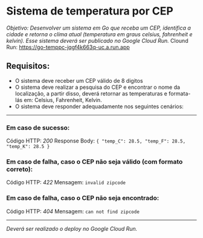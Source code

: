 # Sistema de temperatura por CEP
_Objetivo: Desenvolver um sistema em Go que receba um CEP, identifica a cidade e retorna o clima atual (temperatura em graus celsius, fahrenheit e kelvin). Esse sistema deverá ser publicado no Google Cloud Run._
Clound Run: https://go-temppc-jqgf4k663q-uc.a.run.app

## Requisitos:

* O sistema deve receber um CEP válido de 8 digitos
* O sistema deve realizar a pesquisa do CEP e encontrar o nome da localização, a partir disso, deverá retornar as temperaturas e formata-lás em: Celsius, Fahrenheit, Kelvin.
* O sistema deve responder adequadamente nos seguintes cenários:
---
### Em caso de sucesso:
Código HTTP: *200*
Response Body: ```{ "temp_C": 28.5, "temp_F": 28.5, "temp_K": 28.5 }```

### Em caso de falha, caso o CEP não seja válido (com formato correto):
Código HTTP: *422*
Mensagem: ```invalid zipcode```
​​
### ​Em caso de falha, caso o CEP não seja encontrado:
Código HTTP: *404*
Mensagem: ```can not find zipcode```

---
_Deverá ser realizado o deploy no Google Cloud Run._